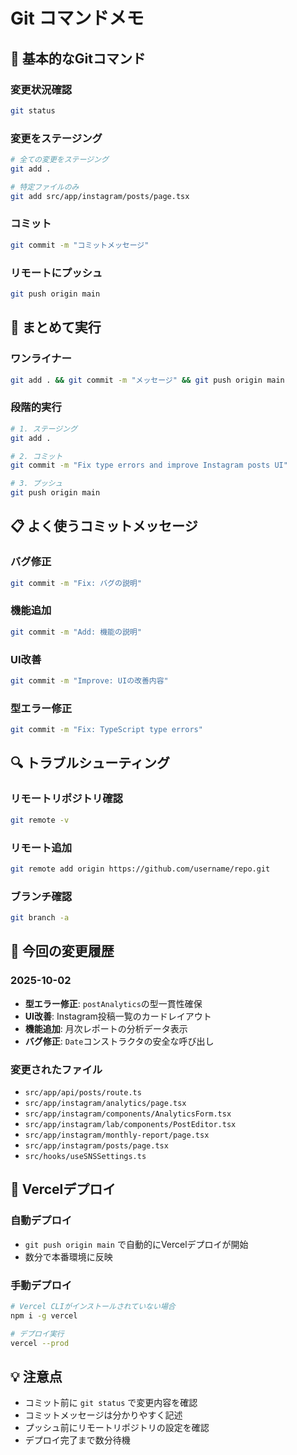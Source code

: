 # Git コマンドメモ

## 🔧 基本的なGitコマンド

### 変更状況確認
```bash
git status
```

### 変更をステージング
```bash
# 全ての変更をステージング
git add .

# 特定ファイルのみ
git add src/app/instagram/posts/page.tsx
```

### コミット
```bash
git commit -m "コミットメッセージ"
```

### リモートにプッシュ
```bash
git push origin main
```

## 🚀 まとめて実行

### ワンライナー
```bash
git add . && git commit -m "メッセージ" && git push origin main
```

### 段階的実行
```bash
# 1. ステージング
git add .

# 2. コミット
git commit -m "Fix type errors and improve Instagram posts UI"

# 3. プッシュ
git push origin main
```

## 📋 よく使うコミットメッセージ

### バグ修正
```bash
git commit -m "Fix: バグの説明"
```

### 機能追加
```bash
git commit -m "Add: 機能の説明"
```

### UI改善
```bash
git commit -m "Improve: UIの改善内容"
```

### 型エラー修正
```bash
git commit -m "Fix: TypeScript type errors"
```

## 🔍 トラブルシューティング

### リモートリポジトリ確認
```bash
git remote -v
```

### リモート追加
```bash
git remote add origin https://github.com/username/repo.git
```

### ブランチ確認
```bash
git branch -a
```

## 📝 今回の変更履歴

### 2025-10-02
- **型エラー修正**: `postAnalytics`の型一貫性確保
- **UI改善**: Instagram投稿一覧のカードレイアウト
- **機能追加**: 月次レポートの分析データ表示
- **バグ修正**: `Date`コンストラクタの安全な呼び出し

### 変更されたファイル
- `src/app/api/posts/route.ts`
- `src/app/instagram/analytics/page.tsx`
- `src/app/instagram/components/AnalyticsForm.tsx`
- `src/app/instagram/lab/components/PostEditor.tsx`
- `src/app/instagram/monthly-report/page.tsx`
- `src/app/instagram/posts/page.tsx`
- `src/hooks/useSNSSettings.ts`

## 🚀 Vercelデプロイ

### 自動デプロイ
- `git push origin main` で自動的にVercelデプロイが開始
- 数分で本番環境に反映

### 手動デプロイ
```bash
# Vercel CLIがインストールされていない場合
npm i -g vercel

# デプロイ実行
vercel --prod
```

## 💡 注意点

- コミット前に `git status` で変更内容を確認
- コミットメッセージは分かりやすく記述
- プッシュ前にリモートリポジトリの設定を確認
- デプロイ完了まで数分待機
